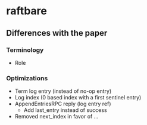 raftbare
========

Differences with the paper
--------------------------

### Terminology

- Role


### Optimizations

- Term log entry (instead of no-op entry)
- Log index (0 based index with a first sentinel entry)
- AppendEntriesRPC reply (log entry ref)
   - Add last_entry instead of success
- Removed next_index in favor of ...

